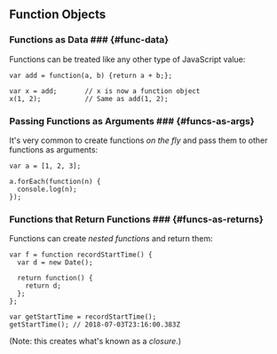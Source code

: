 Function Objects
----------------

### Functions as Data ### {#func-data}

Functions can be treated like any other type of JavaScript value:

~~~ {.javascript}
var add = function(a, b) {return a + b;};

var x = add;       // x is now a function object
x(1, 2);           // Same as add(1, 2);
~~~

### Passing Functions as Arguments ### {#funcs-as-args}

It's very common to create functions *on the fly* and pass them to
other functions as arguments:

~~~ {.javascript}
var a = [1, 2, 3];

a.forEach(function(n) {
  console.log(n);
});
~~~

### Functions that Return Functions ### {#funcs-as-returns}

Functions can create *nested functions* and return them:

~~~ {.javascript}
var f = function recordStartTime() {
  var d = new Date();

  return function() {
    return d;
  };
};

var getStartTime = recordStartTime();
getStartTime(); // 2018-07-03T23:16:00.383Z
~~~

(Note: this creates what's known as a *closure*.)
